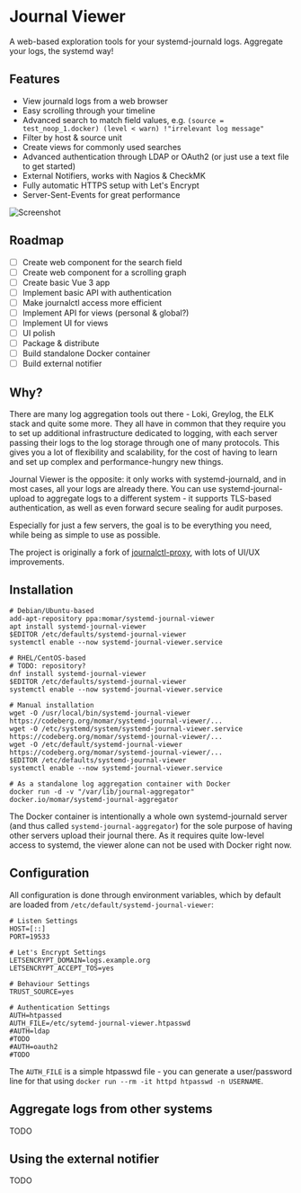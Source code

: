 # Journal Viewer

A web-based exploration tools for your systemd-journald logs. Aggregate your logs, the systemd way!

## Features

- View journald logs from a web browser
- Easy scrolling through your timeline
- Advanced search to match field values, e.g. `(source = test_noop_1.docker) (level < warn) !"irrelevant log message"`
- Filter by host & source unit
- Create views for commonly used searches
- Advanced authentication through LDAP or OAuth2 (or just use a text file to get started)
- External Notifiers, works with Nagios & CheckMK
- Fully automatic HTTPS setup with Let's Encrypt
- Server-Sent-Events for great performance

![Screenshot](https://user-images.githubusercontent.com/5559994/149535084-a3c894a9-2abd-40e5-8149-5f2480e56f7f.png)

## Roadmap

- [ ] Create web component for the search field
- [ ] Create web component for a scrolling graph
- [ ] Create basic Vue 3 app
- [ ] Implement basic API with authentication
- [ ] Make journalctl access more efficient
- [ ] Implement API for views (personal & global?)
- [ ] Implement UI for views
- [ ] UI polish
- [ ] Package & distribute
- [ ] Build standalone Docker container
- [ ] Build external notifier

## Why?

There are many log aggregation tools out there - Loki, Greylog, the ELK stack and quite some more.
They all have in common that they require you to set up additional infrastructure dedicated to logging, with each server passing their logs to the log storage through one of many protocols.
This gives you a lot of flexibility and scalability, for the cost of having to learn and set up complex and performance-hungry new things.

Journal Viewer is the opposite: it only works with systemd-journald, and in most cases, all your logs are already there.
You can use systemd-journal-upload to aggregate logs to a different system - it supports TLS-based authentication, as well as even forward secure sealing for audit purposes.

Especially for just a few servers, the goal is to be everything you need, while being as simple to use as possible.

The project is originally a fork of [journalctl-proxy](https://github.com/mitjafelicijan/journalctl-proxy), with lots of UI/UX improvements.

## Installation

```shell
# Debian/Ubuntu-based
add-apt-repository ppa:momar/systemd-journal-viewer
apt install systemd-journal-viewer
$EDITOR /etc/defaults/systemd-journal-viewer
systemctl enable --now systemd-journal-viewer.service

# RHEL/CentOS-based
# TODO: repository?
dnf install systemd-journal-viewer
$EDITOR /etc/defaults/systemd-journal-viewer
systemctl enable --now systemd-journal-viewer.service

# Manual installation
wget -O /usr/local/bin/systemd-journal-viewer https://codeberg.org/momar/systemd-journal-viewer/...
wget -O /etc/systemd/system/systemd-journal-viewer.service https://codeberg.org/momar/systemd-journal-viewer/...
wget -O /etc/default/systemd-journal-viewer https://codeberg.org/momar/systemd-journal-viewer/...
$EDITOR /etc/defaults/systemd-journal-viewer
systemctl enable --now systemd-journal-viewer.service

# As a standalone log aggregation container with Docker
docker run -d -v "/var/lib/journal-aggregator" docker.io/momar/systemd-journal-aggregator
```

The Docker container is intentionally a whole own systemd-journald server (and thus called `systemd-journal-aggregator`) for the sole purpose of having other servers upload their journal there.
As it requires quite low-level access to systemd, the viewer alone can not be used with Docker right now.

## Configuration
All configuration is done through environment variables, which by default are loaded from `/etc/default/systemd-journal-viewer`:

```shell
# Listen Settings
HOST=[::]
PORT=19533

# Let's Encrypt Settings
LETSENCRYPT_DOMAIN=logs.example.org
LETSENCRYPT_ACCEPT_TOS=yes

# Behaviour Settings
TRUST_SOURCE=yes

# Authentication Settings
AUTH=htpassed
AUTH_FILE=/etc/sytemd-journal-viewer.htpasswd
#AUTH=ldap
#TODO
#AUTH=oauth2
#TODO
```

The `AUTH_FILE` is a simple htpasswd file - you can generate a user/password line for that using `docker run --rm -it httpd htpasswd -n USERNAME`.

## Aggregate logs from other systems

TODO

## Using the external notifier

TODO